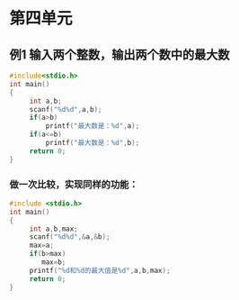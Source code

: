 # 第四单元

## 例1   输入两个整数，输出两个数中的最大数

```c
#include<stdio.h>
int main()
{    
     int a,b;
     scanf("%d%d",a,b);
     if(a>b)
         printf("最大数是：%d",a);
     if(a<=b)
         printf("最大数是：%d",b);   
     return 0;
}
```

### 做一次比较，实现同样的功能：

```c
#include <stdio.h>
int main()
{ 
     int a,b,max;
     scanf("%d%d",&a,&b);
     max=a;
     if(b>max)
        max=b;
     printf("%d和%d的最大值是%d",a,b,max);
     return 0;
}
```



